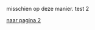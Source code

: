misschien op deze manier.
test 2


[naar pagina 2](https://maetempels.github.io/MAE-gf/docs/pagina2) <br>
